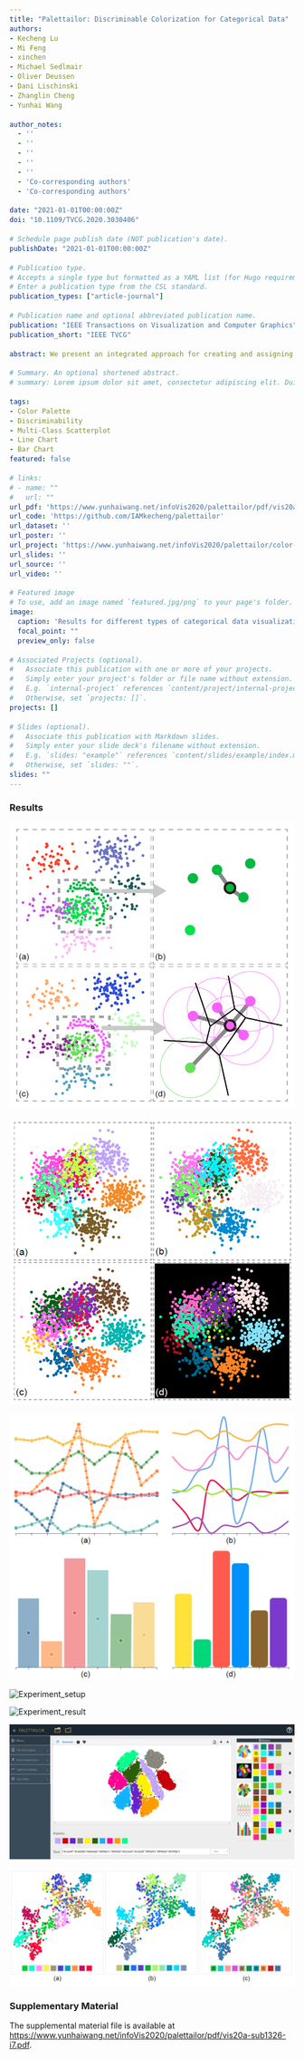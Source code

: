 ```yaml
---
title: "Palettailor: Discriminable Colorization for Categorical Data"
authors:
- Kecheng Lu
- Mi Feng
- xinchen
- Michael Sedlmair
- Oliver Deussen
- Dani Lischinski
- Zhanglin Cheng
- Yunhai Wang

author_notes:
  - ''
  - ''
  - ''
  - ''
  - ''
  - 'Co-corresponding authors'
  - 'Co-corresponding authors'

date: "2021-01-01T00:00:00Z"
doi: "10.1109/TVCG.2020.3030406"

# Schedule page publish date (NOT publication's date).
publishDate: "2021-01-01T00:00:00Z"

# Publication type.
# Accepts a single type but formatted as a YAML list (for Hugo requirements).
# Enter a publication type from the CSL standard.
publication_types: ["article-journal"]

# Publication name and optional abbreviated publication name.
publication: "IEEE Transactions on Visualization and Computer Graphics"
publication_short: "IEEE TVCG"

abstract: We present an integrated approach for creating and assigning color palettes to different visualizations such as multi-class scatterplots, line, and bar charts. While other methods separate the creation of colors from their assignment, our approach takes data characteristics into account to produce color palettes, which are then assigned in a way that fosters better visual discrimination of classes. To do so, we use a customized optimization based on simulated annealing to maximize the combination of three carefully designed color scoring functions&#58; point distinctness, name difference, and color discrimination. We compare our approach to state-of-the-art palettes with a controlled user study for scatterplots and line charts, furthermore we performed a case study. Our results show that Palettailor, as a fully-automated approach, generates color palettes with a higher discrimination quality than existing approaches. The efficiency of our optimization allows us also to incorporate user modifications into the color selection process.

# Summary. An optional shortened abstract.
# summary: Lorem ipsum dolor sit amet, consectetur adipiscing elit. Duis posuere tellus ac convallis placerat. Proin tincidunt magna sed ex sollicitudin condimentum.

tags:
- Color Palette
- Discriminability
- Multi-Class Scatterplot
- Line Chart
- Bar Chart
featured: false

# links:
# - name: ""
#   url: ""
url_pdf: 'https://www.yunhaiwang.net/infoVis2020/palettailor/pdf/vis20a-sub1326-i6.pdf'
url_code: 'https://github.com/IAMkecheng/palettailor'
url_dataset: ''
url_poster: ''
url_project: 'https://www.yunhaiwang.net/infoVis2020/palettailor/color-palette-generation.html'
url_slides: ''
url_source: ''
url_video: ''

# Featured image
# To use, add an image named `featured.jpg/png` to your page's folder. 
image:
  caption: 'Results for different types of categorical data visualizations: (left) Palettailor versus Colorization [6]; (center) Palettailor versus Tableau [30]; (right) Palettailor versus Colorgorical [10]. Our system integrates the creation and the assignment of colours to a visualization in a data-aware manner.'
  focal_point: ""
  preview_only: false

# Associated Projects (optional).
#   Associate this publication with one or more of your projects.
#   Simply enter your project's folder or file name without extension.
#   E.g. `internal-project` references `content/project/internal-project/index.md`.
#   Otherwise, set `projects: []`.
projects: []

# Slides (optional).
#   Associate this publication with Markdown slides.
#   Simply enter your slide deck's filename without extension.
#   E.g. `slides: "example"` references `content/slides/example/index.md`.
#   Otherwise, set `slides: ""`.
slides: ""
---
```


### Results

![NN_comparison](figure2.png "Comparison of nearest neighbors definitions in KNN graphs and α-Shape graphs. (a) Results generated by a KNN graph using only point distinctness: the generated colors are hard to discriminate; (b) Nearest neighbors of the selected point in the KNN graph; (c) Results generated by α-Shape graph only using point distinctness: the generated colors are easily to discriminate; (d) Nearest neighbors of the selected point in the α-Shape graph.")

![optimization_criteria](figure3.png "Colorization results based on different optimization criteria: (a) without Class Discrimination constraint; (b) without considering background color making it hard to see points of one class; (c) integrating the white background into the optimization lets the class appear in a dark color; (d) integrating the black background color into the optimization changes the colorization of many classes in order to create the necessary contrast.")

![line_bar_extension](figure4.png "Converting line and bar charts to point-based representation for colorizing them: (a) each curve in a line chart is discretized into equidistant points; (b) colorized line chart; (c) for a bar chart, the center of each bar is represented as a point and connected to its two adjacent bars for forming the graph; (d) colorized bar chart.")

![Experiment_setup](figure6.png "On the left column we show the existing methods that generate color palettes for visualizations including Tableau [30], Colorgorical [10] and Colorization [6], together with our proposed method Palettailor. These methods adopt different palette generation processes that have different levels of automation (shown in the middle columns). For example, Colorgorical’s process involves automatic color palette generation and manual color assignment, meaning that it needs manual effort to assign the colors from the palette to the visualization.")

![Experiment_result](results.png "Results for scatterplot and line chart experiments: For each task (e.g., the counting task in the scatterplot experiment, marked as Scatterplot - Counting Task), we give a confidence interval plot and a statistic table. In the table, for each condition we provide the statistics including the mean with 95% confidence intedrval (μ ~95%CI), the W-value and p-value from the Mann-Whitney test, and the effect size (d ~95%CI). For the discrimination tasks on the left, we conducted statistical tests to compare Palettailor to every other condition, and provide W or V values, p-value and effect size (d ~95%CI) accordingly in the tables.")

![Screenshot_system](palettailor.png "A screenshot of our interactive system. Users can load different datasets and generate suitable color palettes. If they are satisfied with a result, they can download the image or export the palette definition to use in their own system. We also offer a history for users to find their previous results.")

![interactions](interactions.png "CIFAR10 dataset: (a) Palette generated by default setting; (b) User-specified Hue Filter with “green” and “blue”; (c) After clicking on colors to lock them, our system completes the palette automatically.")

### Supplementary Material
The supplemental material file is available at <https://www.yunhaiwang.net/infoVis2020/palettailor/pdf/vis20a-sub1326-i7.pdf>.